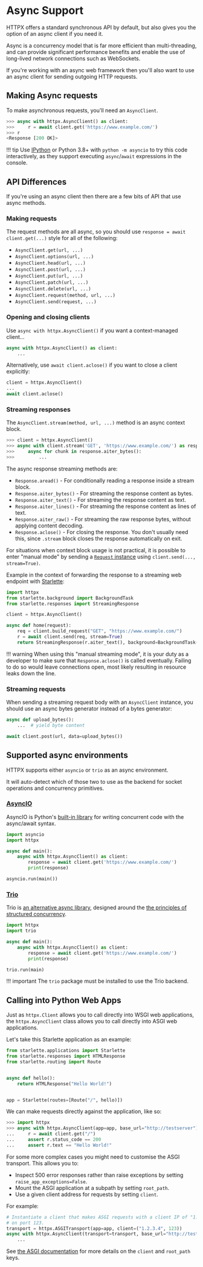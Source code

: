 # Async Support

HTTPX offers a standard synchronous API by default, but also gives you
the option of an async client if you need it.

Async is a concurrency model that is far more efficient than multi-threading,
and can provide significant performance benefits and enable the use of
long-lived network connections such as WebSockets.

If you're working with an async web framework then you'll also want to use an
async client for sending outgoing HTTP requests.

## Making Async requests

To make asynchronous requests, you'll need an `AsyncClient`.

```python
>>> async with httpx.AsyncClient() as client:
>>>     r = await client.get('https://www.example.com/')
>>> r
<Response [200 OK]>
```

!!! tip
    Use [IPython](https://ipython.readthedocs.io/en/stable/) or Python 3.8+ with `python -m asyncio` to try this code interactively, as they support executing `async`/`await` expressions in the console.

## API Differences

If you're using an async client then there are a few bits of API that
use async methods.

### Making requests

The request methods are all async, so you should use `response = await client.get(...)` style for all of the following:

* `AsyncClient.get(url, ...)`
* `AsyncClient.options(url, ...)`
* `AsyncClient.head(url, ...)`
* `AsyncClient.post(url, ...)`
* `AsyncClient.put(url, ...)`
* `AsyncClient.patch(url, ...)`
* `AsyncClient.delete(url, ...)`
* `AsyncClient.request(method, url, ...)`
* `AsyncClient.send(request, ...)`

### Opening and closing clients

Use `async with httpx.AsyncClient()` if you want a context-managed client...

```python
async with httpx.AsyncClient() as client:
    ...
```

Alternatively, use `await client.aclose()` if you want to close a client explicitly:

```python
client = httpx.AsyncClient()
...
await client.aclose()
```

### Streaming responses

The `AsyncClient.stream(method, url, ...)` method is an async context block.

```python
>>> client = httpx.AsyncClient()
>>> async with client.stream('GET', 'https://www.example.com/') as response:
>>>     async for chunk in response.aiter_bytes():
>>>         ...
```

The async response streaming methods are:

* `Response.aread()` - For conditionally reading a response inside a stream block.
* `Response.aiter_bytes()` - For streaming the response content as bytes.
* `Response.aiter_text()` - For streaming the response content as text.
* `Response.aiter_lines()` - For streaming the response content as lines of text.
* `Response.aiter_raw()` - For streaming the raw response bytes, without applying content decoding.
* `Response.aclose()` - For closing the response. You don't usually need this, since `.stream` block closes the response automatically on exit.

For situations when context block usage is not practical, it is possible to enter "manual mode" by sending a [`Request` instance](./advanced.md#request-instances) using `client.send(..., stream=True)`.

Example in the context of forwarding the response to a streaming web endpoint with [Starlette](https://www.starlette.io):

```python
import httpx
from starlette.background import BackgroundTask
from starlette.responses import StreamingResponse

client = httpx.AsyncClient()

async def home(request):
    req = client.build_request("GET", "https://www.example.com/")
    r = await client.send(req, stream=True)
    return StreamingResponse(r.aiter_text(), background=BackgroundTask(r.aclose))
```

!!! warning
    When using this "manual streaming mode", it is your duty as a developer to make sure that `Response.aclose()` is called eventually. Failing to do so would leave connections open, most likely resulting in resource leaks down the line.

### Streaming requests

When sending a streaming request body with an `AsyncClient` instance, you should use an async bytes generator instead of a bytes generator:

```python
async def upload_bytes():
    ...  # yield byte content

await client.post(url, data=upload_bytes())
```

## Supported async environments

HTTPX supports either `asyncio` or `trio` as an async environment.

It will auto-detect which of those two to use as the backend
for socket operations and concurrency primitives.

### [AsyncIO](https://docs.python.org/3/library/asyncio.html)

AsyncIO is Python's [built-in library](https://docs.python.org/3/library/asyncio.html)
for writing concurrent code with the async/await syntax.

```python
import asyncio
import httpx

async def main():
    async with httpx.AsyncClient() as client:
        response = await client.get('https://www.example.com/')
        print(response)

asyncio.run(main())
```

### [Trio](https://github.com/python-trio/trio)

Trio is [an alternative async library](https://trio.readthedocs.io/en/stable/),
designed around the [the principles of structured concurrency](https://en.wikipedia.org/wiki/Structured_concurrency).

```python
import httpx
import trio

async def main():
    async with httpx.AsyncClient() as client:
        response = await client.get('https://www.example.com/')
        print(response)

trio.run(main)
```

!!! important
    The `trio` package must be installed to use the Trio backend.

## Calling into Python Web Apps

Just as `httpx.Client` allows you to call directly into WSGI web applications,
the `httpx.AsyncClient` class allows you to call directly into ASGI web applications.

Let's take this Starlette application as an example:

```python
from starlette.applications import Starlette
from starlette.responses import HTMLResponse
from starlette.routing import Route


async def hello():
    return HTMLResponse("Hello World!")


app = Starlette(routes=[Route("/", hello)])
```

We can make requests directly against the application, like so:

```python
>>> import httpx
>>> async with httpx.AsyncClient(app=app, base_url="http://testserver") as client:
...     r = await client.get("/")
...     assert r.status_code == 200
...     assert r.text == "Hello World!"
```

For some more complex cases you might need to customise the ASGI transport. This allows you to:

* Inspect 500 error responses rather than raise exceptions by setting `raise_app_exceptions=False`.
* Mount the ASGI application at a subpath by setting `root_path`.
* Use a given client address for requests by setting `client`.

For example:

```python
# Instantiate a client that makes ASGI requests with a client IP of "1.2.3.4",
# on port 123.
transport = httpx.ASGITransport(app=app, client=("1.2.3.4", 123))
async with httpx.AsyncClient(transport=transport, base_url="http://testserver") as client:
    ...
```

See [the ASGI documentation](https://asgi.readthedocs.io/en/latest/specs/www.html#connection-scope) for more details on the `client` and `root_path` keys.

